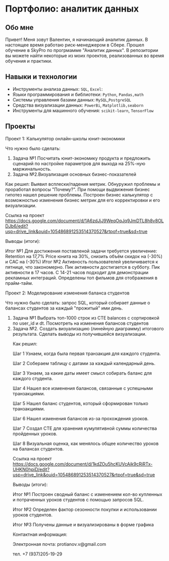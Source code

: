 # Портфолио: аналитик данных

## Обо мне 

Привет! Меня зовут Валентин, я начинающий аналитик данных. 
В настоящее время работаю риск-менеджером в Сбере. Прошел обучение в SkyPro по прогрмамме "Аналитик данных". В  репозитории вы можете найти некоторые из моих проектов, реализованных во время обучения и практики.

## Навыки и технологии
- Инструменты анализа данных: ``SQL``, ``Excel``:
- Языки программирования и библиотеки: ``Python``, ``Pandas,math``
- Системы управления базами данных: ``MySQL``,``PostgreSQL``
- Средства визуализации данных: ``PowerBi``, ``Matplotlib,seaborn``
- Инструменты для машинного обучения: ``scikit-learn``, ``TensorFlow``


## Проекты
<p> Проект 1: Калькулятор онлайн-школы юнит-экономики</p>
<p> Что нужно было сделать:<p>
<ol>
 <li>Задача №1 Посчитать юнит-экономику продукта и предложить сценарий по настройке параметров для выхода на 25%-ную маржинальность.
 <li>Задача №2.Визуализация основных бизнес-показателей
</ol>

<p>Как решил: Выявил всплески/падения метрик. Обнуружил проблемы и проработал вопросы "Почему?". При помощи выдвижения бизнес гипотез нашел решение проблемы. Построен бизнес калькулятор с возможностью изменения бизнес метрик для его корректировки и его визуализации. <p>

Ссылка на проект https://docs.google.com/document/d/1A6zdJjJ9WeqOqJq9JmDTL8h8v8OLDJb6/edit?usp=drive_link&ouid=105486891253514370527&rtpof=true&sd=true

Выводы (итоги): 

Итог №1 Для достижения поставленой задачи требуется увеличение: Retention на 17,7% Price юнита на 30%, снизить объём скидок на (-30%) и CAC на (-30%)
Итог №2 Активность пользователей увеличивается к пятнице, что закономерно. Пик активности достигается в субботу. Пик активности в 17 часов. С 14-21 часов подходит для демонстрации рекламных интеграций. Определены топ фильмов для отображения в прайм-тайм.


<p> Проект 2: Моделирование изменения баланса студентов</p>

<p> Что нужно было сделать: запрос SQL, который собирает данные о балансах студентов за каждый "прожитый" ими день.
<ol>
<li>Задача №1 Выбрать топ-1000 строк из CTE balances с сортировкой по user_id и dt. Посмотреть на изменения балансов студентов
<li>Задача №2. Создать визуализацию (линейную диаграмму) итогового результата. Сделать выводы из получившейся визуализации.
 
<p>Как решил: 
<p> Шаг 1 Узнаем, когда была первая транзакция для каждого студента. 
<p> Шаг 2 Собераем таблицу с датами за каждый календарный день. 
<p> Шаг 3 Узнаем, за какие даты имеет смысл собирать баланс для каждого студента. 
<p> Шаг 4 Нашел все изменения балансов, связанные с успешными транзакциями. 
<p> Шаг 5 Нашел баланс студентов, который сформирован только транзакциями. 
<p> Шаг 6 Нашел изменения балансов из-за прохождения уроков. 
<p> Шаг 7 Создал CTE для хранения кумулятивной суммы количества пройденных уроков. 
<p> Шаг 8 Визуальная оценка, как менялось общее количество уроков на балансах студентов.

Ссылка на проект https://docs.google.com/document/d/1kdZOu5hcKUVcAik9cRiRTx-UHKN0hpiD/edit?usp=drive_link&ouid=105486891253514370527&rtpof=true&sd=true

Выводы (итоги):
<p> Итог №1 Построен сводный баланс с изменением кол-во купленных и потраченных уроков студентов с помощью запросов SQL.
<p> Итог №2 Определен фактор сезонности покупки и использовании уроков студентов. 
<p> Итог №3 Получены данные и визуализированы в форме графика 

Контактная информация:
<p> Электронная почта: protianov.v@gmail.com
<p> тел. +7 (937)205-19-29
